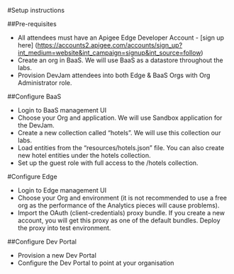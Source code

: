 #Setup instructions

##Pre-requisites

* All attendees must have an Apigee Edge Developer Account - [sign up here] (https://accounts2.apigee.com/accounts/sign_up?int_medium=website&int_campaign=signup&int_source=follow)
*	Create an org in BaaS. We will use BaaS as a datastore throughout the labs.
*	Provision DevJam attendees into both Edge & BaaS Orgs with Org Administrator role.

##Configure BaaS

*	Login to BaaS management UI
*	Choose your Org and application. We will use Sandbox application for the DevJam.
*	Create a new collection called “hotels”. We will use this collection our labs.
*	Load entities from the “resources/hotels.json” file. You can also create new hotel entities under the hotels collection.
* Set up the guest role with full access to the /hotels collection.

#Configure Edge
*	Login to Edge management UI
*	Choose your Org and environment (it is not recommended to use a free org as the performance of the Analytics pieces will cause problems).
*	Import the OAuth (client-credentials) proxy bundle. If you create a new account, you will get this proxy as one of the default bundles. Deploy the proxy into test environment.

##Configure Dev Portal

*	Provision a new Dev Portal
* Configure the Dev Portal to point at your organisation 
